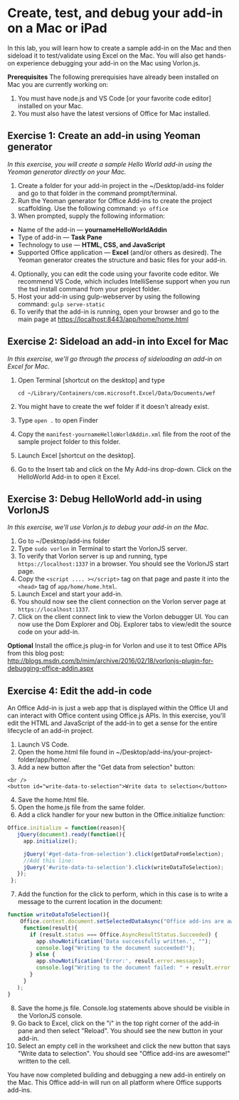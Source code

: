 # Create, test, and debug your add-in on a Mac or iPad
In this lab, you will learn how to create a sample add-in on the Mac and then sideload it to test/validate using Excel on the Mac. You will also get hands-on experience debugging your add-in on the Mac using Vorlon.js.

**Prerequisites**
The following prerequisies have already been installed on Mac you are currently working on:
1. You must have node.js and VS Code [or your favorite code editor] installed on your Mac.
2. You must also have the latest versions of Office for Mac installed.

## Exercise 1: Create an add-in using Yeoman generator
*In this exercise, you will create a sample Hello World add-in using the Yeoman generator directly on your Mac.*

1. Create a folder for your add-in project in the ~/Desktop/add-ins folder and go to that folder in the command prompt/terminal. 
2. Run the Yeoman generator for Office Add-ins to create the project scaffolding. Use the following command: `yo office`
3. When prompted, supply the following information:
  * Name of the add-in — **yournameHelloWorldAddin**
  * Type of add-in — **Task Pane**
  * Technology to use — **HTML, CSS, and JavaScript**
  * Supported Office application — **Excel** (and/or others as desired). The Yeoman generator creates the structure and basic files for your add-in.
4. Optionally, you can edit the code using your favorite code editor. We recommend VS Code, which includes IntelliSense support when you run the tsd install command from your project folder.
5. Host your add-in using gulp-webserver by using the following command: `gulp serve-static`
6. To verify that the add-in is running, open your browser and go to the main page at [https://localhost:8443/app/home/home.html](https://localhost:8443/app/home/home.html)

## Exercise 2: Sideload an add-in into Excel for Mac
*In this exercise, we'll go through the process of sideloading an add-in on Excel for Mac.*

1. Open Terminal [shortcut on the desktop] and type

    `cd ~/Library/Containers/com.microsoft.Excel/Data/Documents/wef`

2. You might have to create the wef folder if it doesn't already exist.
3. Type `open .` to open Finder
4. Copy the `manifest-yournameHelloWorldAddin.xml` file from the root of the sample project folder to this folder.
5. Launch Excel [shortcut on the desktop].
6. Go to the Insert tab and click on the My Add-ins drop-down. Click on the HelloWorld Add-in to open it Excel.

## Exercise 3: Debug HelloWorld add-in using VorlonJS
*In this exercise, we'll use Vorlon.js to debug your add-in on the Mac.*

1. Go to ~/Desktop/add-ins folder
2. Type `sudo vorlon` in Terminal to start the VorlonJS server.
3. To verify that Vorlon server is up and running, type `https://localhost:1337` in a browser. You should see the VorlonJS start page.
4. Copy the `<script .... ></script>` tag on that page and paste it into the `<head>` tag of `app/home/home.html`. 
5. Launch Excel and start your add-in.
6. You should now see the client connection on the Vorlon server page at `https://localhost:1337`.
7. Click on the client connect link to view the Vorlon debugger UI. You can now use the Dom Explorer and Obj. Explorer tabs to view/edit the source code on your add-in.

**Optional**
Install the office.js plug-in for Vorlon and use it to test Office APIs from this blog post: http://blogs.msdn.com/b/mim/archive/2016/02/18/vorlonjs-plugin-for-debugging-office-addin.aspx

## Exercise 4: Edit the add-in code

An Office Add-in is just a web app that is displayed within the Office UI and can interact with Office content using Office.js APIs. In this exercise, you'll edit the HTML and JavaScript of the add-in to get a sense for the entire lifecycle of an add-in project.

1. Launch VS Code.
2. Open the home.html file found in ~/Desktop/add-ins/your-project-folder/app/home/. 
3. Add a new button after the "Get data from selection" button:

 ```
 <br />
 <button id="write-data-to-selection">Write data to selection</button>
 ```
4. Save the home.html file.
5. Open the home.js file from the same folder.
6. Add a click handler for your new button in the Office.initialize function:

 ```javascript
 Office.initialize = function(reason){
    jQuery(document).ready(function(){
      app.initialize();

      jQuery('#get-data-from-selection').click(getDataFromSelection);
      //Add this line:
      jQuery('#write-data-to-selection').click(writeDataToSelection);
    });
  };
 ```
7. Add the function for the click to perform, which in this case is to write a message to the current location in the document:

 ```javascript
 function writeDataToSelection(){
     Office.context.document.setSelectedDataAsync("Office add-ins are awesome!",
      function(result){
        if (result.status === Office.AsyncResultStatus.Succeeded) {
          app.showNotification('Data successfully written.', "");
          console.log("Writing to the document succeeded!");
        } else {
          app.showNotification('Error:', result.error.message);
          console.log("Writing to the document failed: " + result.error.message);
        }
      }
    );
 }
 ```
8. Save the home.js file. Console.log statements above should be visible in the VorlonJS console.
9. Go back to Excel, click on the "i" in the top right corner of the add-in pane and then select "Reload". You should see the new button in your add-in.
10. Select an empty cell in the worksheet and click the new button that says "Write data to selection". You should see "Office add-ins are awesome!" written to the cell.
 

You have now completed building and debugging a new add-in entirely on the Mac. This Office add-in will run on all platform where Office supports add-ins.

